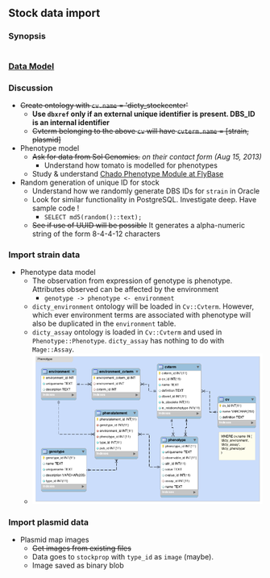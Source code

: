 ## Stock data import

### Synopsis

```perl

```

### [Data Model](https://github.com/dictyBase/Migration-Docs/blob/master/stock-data-migration/import.md)

### Discussion

* ~~Create ontology with `cv.name` = 'dicty_stockcenter'~~
   * **Use `dbxref` only if an external unique identifier is present. DBS_ID is an internal identifier**
   * ~~Cvterm belonging to the above `cv` will have `cvterm.name` = [strain, plasmid]~~
* Phenotype model
   * ~~Ask for data from Sol Genomics.~~ *on their contact form (Aug 15, 2013)* 
      * Understand how tomato is modelled for phenotypes
   * Study & understand [Chado Phenotype Module at FlyBase](http://gmod.org/wiki/Chado_Phenotype_Module_at_FlyBase)
* Random generation of unique ID for stock
   * Understand how we randomly generate DBS IDs for `strain` in Oracle
   * Look for similar functionality in PostgreSQL. Investigate deep. Have sample code !
      * `SELECT md5(random()::text);`
   * ~~See if use of UUID will be possible~~ It generates a alpha-numeric string of the form 8-4-4-12 characters

### Import strain data
* Phenotype data model
   * The observation from expression of genotype is phenotype. Attributes observed can be affected by the environment
      * `genotype -> phenotype <- environment`
   * `dicty_environment` ontology will be loaded in `Cv::Cvterm`. However, which ever environment terms are associated with phenotype will also be duplicated in the `environment` table.
   * `dicty_assay` ontology is loaded in `Cv::Cvterm` and used in `Phenotype::Phenotype`. `dicty_assay` has nothing to do with `Mage::Assay`.  
   * ![Dicty Phenotype Data Model](stock-data-migration/images/dicty_phenotype.png)

### Import plasmid data

* Plasmid map images
   * ~~Get images from existing files~~
   * Data goes to `stockprop` with `type_id` as `image` (maybe).
   * Image saved as binary blob
